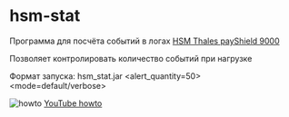 # hsm-stat
Программа для посчёта событий в логах [HSM Thales payShield 9000](https://dpsys.ru/products/platezhnye-hsm/thales-payshield-9000)
 
Позволяет контролировать количество событий при нагрузке

Формат запуска: hsm_stat.jar <filename> <alert_quantity=50> <mode=default/verbose>

![howto](http://i3.ytimg.com/vi/9v9jmRlm03M/maxresdefault.jpg)
[YouTube howto](https://www.youtube.com/watch?v=9v9jmRlm03M)

